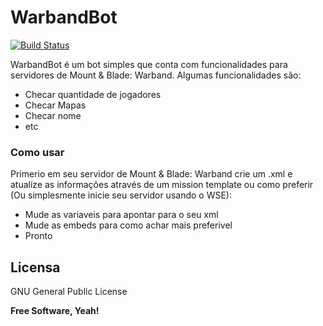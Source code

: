 # WarbandBot

[![Build Status](https://travis-ci.org/joemccann/dillinger.svg?branch=master)](https://github.com/Kosolov325/warbandBot)

WarbandBot é um bot simples que conta com funcionalidades para servidores de Mount & Blade: Warband.
Algumas funcionalidades são:

  - Checar quantidade de jogadores
  - Checar Mapas
  - Checar nome
  -  etc
  
### Como usar

Primerio em seu servidor de Mount & Blade: Warband crie um .xml e atualize as informações através de um mission template ou como preferir (Ou simplesmente inicie seu servidor usando o WSE):

* Mude as variaveis para apontar para o seu xml
* Mude as embeds para como achar mais preferivel
* Pronto


Licensa
----

GNU General Public License


**Free Software, Yeah!**
